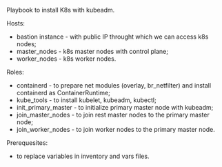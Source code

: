 Playbook to install K8s with kubeadm.

Hosts:
- bastion instance - with public IP throught which we can access k8s nodes;
- master_nodes - k8s master nodes with control plane;
- worker_nodes - k8s worker nodes.
 
Roles:
- containerd - to prepare net modules (overlay, br_netfilter) and install containerd as ContainerRuntime;
- kube_tools - to install kubelet, kubeadm, kubectl;
- init_primary_master - to initialize primary master node with kubeadm;
- join_master_nodes - to join rest master nodes to the primary master node;
- join_worker_nodes - to join worker nodes to the primary master node.

Prerequesites:
- to replace variables in inventory and vars files.
